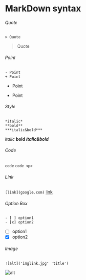 # MarkDown syntax
###### Quote
`> Quote`
> Quote

###### Point
```
- Point
+ Point
```
- Point
+ Point

###### Style
```
*italic*
**bold**
***italic&bold***
```
*italic*
**bold**
***italic&bold***

###### Code 
`code` ```code <p>```
###### Link
`[link](google.com)`
[link](google.com)

###### Option Box
```
- [ ] option1
- [x] option2
```
- [ ] option1
- [x] option2

###### Image
```
![alt]('imglink.jpg' 'title')
```
![alt](https://lh3.googleusercontent.com/1GkePzki6ZaVDoZOECVzvrrOu9jDOwinjdGafhaAjj9pfO9yFzqPqeuYOqIQ41JlwOlyNhAOrPSGGbioBeVd_eiH0cn_1X6uRWf-uA 'title')
